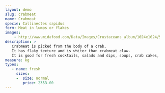 ```yaml
---
layout: demo
slug: crabmeat
name: Crabmeat
specie: Callinectes sapidus
form: Meat in lumps or flakes
images:
    - http://www.midafood.com/Data/Images/Crustaceans_album/1024x1024/54acdd81e4f6c101.jpg
description: >
   Crabmeat is picked from the body of a crab.
   It has flaky texture and is whiter than crabmeat claw.
   It is good for fresh cocktails, salads and dips, soups, crab cakes, and pastas.
measure: kg
types:
   - name: fresh
     sizes:
     -  size: normal
        price: 2353.00
---
```

